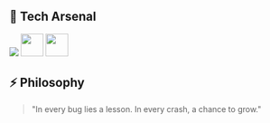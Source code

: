 ## 🧠 Tech Arsenal

<p align="left">
  <img src="https://cdn.jsdelivr.net/gh/devicons/devicon@latest/icons/r/r-original.svg" />
  <img src="https://cdn.jsdelivr.net/gh/devicons/devicon/icons/python/python-original.svg" width="40" height="40"/>
  <img src="https://cdn.jsdelivr.net/gh/devicons/devicon/icons/vscode/vscode-original.svg" width="40" height="40"/>
</p>

## ⚡ Philosophy

> "In every bug lies a lesson. In every crash, a chance to grow."
